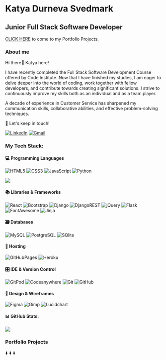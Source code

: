 # Katya Durneva Svedmark

## Junior Full Stack Software Developer
[CLICK HERE](#portfolio-projects) to come to my Portfolio Projects.

### About me

Hi there👋 Katya here!

I have recently completed the Full Stack Software Development Course offered by Code Institute. Now that I have finished my studies, I am eager to delve deeper into the world of coding, work together with fellow developers, and contribute towards creating significant solutions. I strive to continuously improve my skills both as an individual and as a team player.

A decade of experience in Customer Service has sharpened my communication skills, collaborative abilities, and effective problem-solving techniques. 

📩 Let's keep in touch!

[![LinkedIn](https://img.shields.io/badge/LinkedIn-0077B5?style=for-the-badge&logo=linkedin&logoColor=white)](https://linkedin.com/in/katya-svedmark-junior-software-dev/) 
[![Gmail](https://img.shields.io/badge/Gmail-D14836?style=for-the-badge&logo=gmail&logoColor=white)](mailto:katya.svedmark@gmail.com)

### My Tech Stack:

#### 💻 Programming Languages

![HTML5](https://img.shields.io/badge/html5-%23E34F26.svg?style=for-the-badge&logo=html5&logoColor=white) ![CSS3](https://img.shields.io/badge/css3-%231572B6.svg?style=for-the-badge&logo=css3&logoColor=white)  ![JavaScript](https://img.shields.io/badge/javascript-%23323330.svg?style=for-the-badge&logo=javascript&logoColor=%23F7DF1E)  ![Python](https://img.shields.io/badge/python-3670A0?style=for-the-badge&logo=python&logoColor=ffdd54) 

![](https://github-readme-stats.vercel.app/api/top-langs/?username=Kattis91&theme=buefy&hide_border=false&include_all_commits=false&count_private=false&layout=compact)

#### 📚 Libraries & Frameworks

![React](https://img.shields.io/badge/react-%2320232a.svg?style=for-the-badge&logo=react&logoColor=%2361DAFB) ![Bootstrap](https://img.shields.io/badge/bootstrap-%238511FA.svg?style=for-the-badge&logo=bootstrap&logoColor=white) ![Django](https://img.shields.io/badge/django-%23092E20.svg?style=for-the-badge&logo=django&logoColor=white) ![DjangoREST](https://img.shields.io/badge/django%20rest-ff1709?style=for-the-badge&logo=django&logoColor=white) ![jQuery](https://img.shields.io/badge/jquery-%230769AD.svg?style=for-the-badge&logo=jquery&logoColor=white) ![Flask](https://img.shields.io/badge/flask-%23000.svg?style=for-the-badge&logo=flask&logoColor=white) ![FontAwesome](https://img.shields.io/badge/Font%20Awesome%20-%23339AF0.svg?&style=for-the-badge&logo=Font%20Awesome&logoColor=FFFFFF) ![Jinja](https://img.shields.io/badge/Jinja%20-%23000000.svg?&style=for-the-badge&logo=Jinja&logoColor=B41717)

#### 🗃️ Databases
![MySQL](https://img.shields.io/badge/mysql-%2300758F.svg?style=for-the-badge&logo=mysql&logoColor=white) ![PostgreSQL](https://img.shields.io/badge/PostgreSQL-316192?style=for-the-badge&logo=postgresql&logoColor=white) ![SQlite](https://img.shields.io/badge/SQLite-07405E?style=for-the-badge&logo=sqlite&logoColor=white)

#### 🏡 Hosting
![GitHubPages](https://img.shields.io/badge/GitHub%20Pages-222222?style=for-the-badge&logo=GitHub%20Pages&logoColor=white) ![Heroku](https://img.shields.io/badge/Heroku-430098?style=for-the-badge&logo=heroku&logoColor=white)

#### 🎛️ IDE & Version Control

![GitPod](https://img.shields.io/badge/Gitpod-000000?style=for-the-badge&logo=gitpod&logoColor=#FFAE33) ![Codeanywhere](https://img.shields.io/badge/Codeanywhere-FFFFFF?style=for-the-badge&logo=gitpod&logoColor=purple) ![Git](https://img.shields.io/badge/GIT-E44C30?style=for-the-badge&logo=git&logoColor=white) ![GitHub](https://img.shields.io/badge/GitHub-100000?style=for-the-badge&logo=github&logoColor=white)

#### 🎨 Design & Wireframes
![Figma](https://img.shields.io/badge/figma-%23F24E1E.svg?style=for-the-badge&logo=figma&logoColor=white) ![Gimp](https://img.shields.io/badge/gimp-5C5543?style=for-the-badge&logo=gimp&logoColor=white) ![Lucidchart](https://img.shields.io/badge/Lucidchart-orange?&style=for-the-badge)


#### 📊 GitHub Stats:

![](https://github-readme-streak-stats.herokuapp.com/?user=Kattis91&theme=buefy&hide_border=false)<br/>

### Portfolio Projects
⬇️ ⬇️ ⬇️

<!-- Proudly created with GPRM ( https://gprm.itsvg.in ) -->
